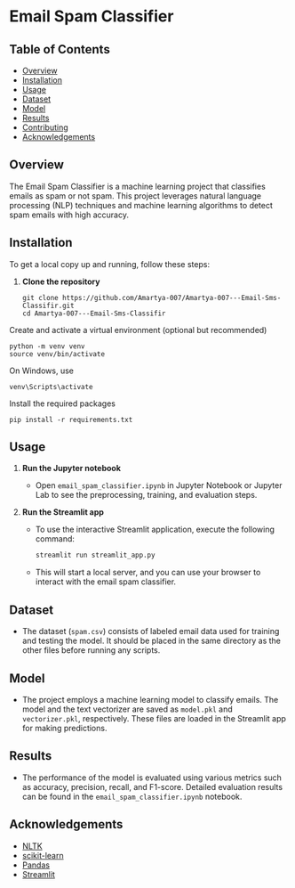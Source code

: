 # Email Spam Classifier

## Table of Contents
- [Overview](#overview)
- [Installation](#installation)
- [Usage](#usage)
- [Dataset](#dataset)
- [Model](#model)
- [Results](#results)
- [Contributing](#contributing)
- [Acknowledgements](#acknowledgements)

## Overview
The Email Spam Classifier is a machine learning project that classifies emails as spam or not spam. This project leverages natural language processing (NLP) techniques and machine learning algorithms to detect spam emails with high accuracy.

## Installation
To get a local copy up and running, follow these steps:

1. **Clone the repository**
   ```
   git clone https://github.com/Amartya-007/Amartya-007---Email-Sms-Classifir.git
   cd Amartya-007---Email-Sms-Classifir
   ```
Create and activate a virtual environment (optional but recommended)
```
python -m venv venv
source venv/bin/activate
```
On Windows, use 
```
venv\Scripts\activate
```
Install the required packages
```
pip install -r requirements.txt
```
## Usage
1. **Run the Jupyter notebook**
   - Open `email_spam_classifier.ipynb` in Jupyter Notebook or Jupyter Lab to see the preprocessing, training, and evaluation steps.

2. **Run the Streamlit app**
   - To use the interactive Streamlit application, execute the following command:
     ```sh
     streamlit run streamlit_app.py
     ```
   - This will start a local server, and you can use your browser to interact with the email spam classifier.

## Dataset
- The dataset (`spam.csv`) consists of labeled email data used for training and testing the model. It should be placed in the same directory as the other files before running any scripts.

## Model
- The project employs a machine learning model to classify emails. The model and the text vectorizer are saved as `model.pkl` and `vectorizer.pkl`, respectively. These files are loaded in the Streamlit app for making predictions.

## Results
- The performance of the model is evaluated using various metrics such as accuracy, precision, recall, and F1-score. Detailed evaluation results can be found in the `email_spam_classifier.ipynb` notebook.


## Acknowledgements
- [NLTK](https://www.nltk.org/)
- [scikit-learn](https://scikit-learn.org/)
- [Pandas](https://pandas.pydata.org/)
- [Streamlit](https://streamlit.io/)
